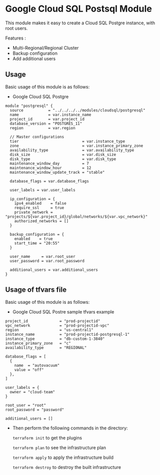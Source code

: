 # Google Cloud SQL Postsql Module

This module makes it easy to create a Cloud SQL Postgre instance, with root users.

Features : 
- Multi-Regional/Regional Cluster
- Backup configuration
- Add additional users

## Usage

Basic usage of this module is as follows:

* Google Cloud SQL Postgre

```hcl
module "postgresql" {
  source           = "../../../../modules/cloudsql/postgresql"
  name             = var.instance_name
  project_id       = var.project_id
  database_version = "POSTGRES_11"
  region           = var.region

  // Master configurations
  tier                            = var.instance_type
  zone                            = var.instance_primary_zone
  availability_type               = var.availability_type
  disk_size                       = var.disk_size
  disk_type                       = var.disk_type
  maintenance_window_day          = 7
  maintenance_window_hour         = 12
  maintenance_window_update_track = "stable"

  database_flags = var.database_flags

  user_labels = var.user_labels

  ip_configuration = {
    ipv4_enabled    = false
    require_ssl     = true
    private_network = "projects/${var.project_id}/global/networks/${var.vpc_network}"
    authorized_networks = []
  }

  backup_configuration = {
    enabled    = true
    start_time = "20:55"
  }

  user_name     = var.root_user
  user_password = var.root_password

  additional_users = var.additional_users
}

```

## Usage of tfvars file

Basic usage of this module is as follows:

* Google Cloud SQL Postre sample tfvars example

```hcl
project_id              = "prod-projectid"
vpc_network             = "prod-projectid-vpc"
region                  = "us-central1"
instance_name           = "prod-projectid-postgresql-1"
instance_type           = "db-custom-1-3840"
instance_primary_zone   = "c"
availability_type       = "REGIONAL"

database_flags = [
  {
    name  = "autovacuum"
    value = "off"
  },
]

user_labels = {
  owner = "cloud-team"
}

root_user = "root"
root_password = "password"

additional_users = []
```


* Then perform the following commands in the directory:

   `terraform init` to get the plugins

   `terraform plan` to see the infrastructure plan

   `terraform apply` to apply the infrastructure build

   `terraform destroy` to destroy the built infrastructure
